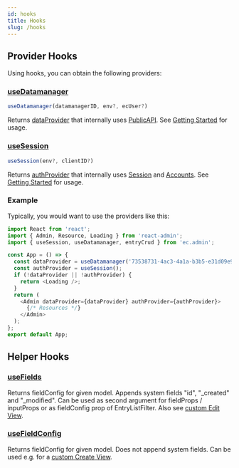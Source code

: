 ```yaml
---
id: hooks
title: Hooks
slug: /hooks
---
```


## Provider Hooks

Using hooks, you can obtain the following providers:

### [useDatamanager](https://github.com/entrecode/ec.admin/blob/master/src/hooks/useDatamanager.tsx)

```ts
useDatamanager(datamanagerID, env?, ecUser?)
```

Returns [dataProvider](https://marmelab.com/react-admin/Admin.html#dataprovider) that internally uses [PublicAPI](https://entrecode.github.io/ec.sdk/#publicapi). See [Getting Started](./getting-started) for usage.

### [useSession](https://github.com/entrecode/ec.admin/blob/master/src/hooks/useSession.tsx)

```ts
useSession(env?, clientID?)
```

Returns [authProvider](https://marmelab.com/react-admin/Admin.html#authprovider) that internally uses [Session](https://entrecode.github.io/ec.sdk/#session) and [Accounts](https://entrecode.github.io/ec.sdk/#accounts). See [Getting Started](./getting-started) for usage.

### Example

Typically, you would want to use the providers like this:

```js
import React from 'react';
import { Admin, Resource, Loading } from 'react-admin';
import { useSession, useDatamanager, entryCrud } from 'ec.admin';

const App = () => {
  const dataProvider = useDatamanager('73538731-4ac3-4a1a-b3b5-e31d09e94d42'); // datamanagerID
  const authProvider = useSession();
  if (!dataProvider || !authProvider) {
    return <Loading />;
  }
  return (
    <Admin dataProvider={dataProvider} authProvider={authProvider}>
      {/* Resources */}
    </Admin>
  );
};
export default App;
```

## Helper Hooks

### [useFields](https://github.com/entrecode/ec.admin/blob/master/src/hooks/useFields.tsx)

Returns fieldConfig for given model. Appends system fields "id", "\_created" and "\_modified".
Can be used as second argument for fieldProps / inputProps or as fieldConfig prop of EntryListFilter.
Also see [custom Edit View](./custom-form#custom-edit).

### [useFieldConfig](https://github.com/entrecode/ec.admin/blob/master/src/hooks/useFields.tsx)

Returns fieldConfig for given model. Does not append system fields.
Can be used e.g. for a [custom Create View](./custom-form#custom-create).
